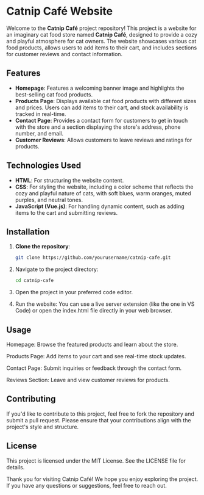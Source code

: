# Catnip Café Website

Welcome to the **Catnip Café** project repository! This project is a website for an imaginary cat food store named **Catnip Café**, designed to provide a cozy and playful atmosphere for cat owners. The website showcases various cat food products, allows users to add items to their cart, and includes sections for customer reviews and contact information.

## Features

- **Homepage**: Features a welcoming banner image and highlights the best-selling cat food products.
- **Products Page**: Displays available cat food products with different sizes and prices. Users can add items to their cart, and stock availability is tracked in real-time.
- **Contact Page**: Provides a contact form for customers to get in touch with the store and a section displaying the store's address, phone number, and email.
- **Customer Reviews**: Allows customers to leave reviews and ratings for products.

## Technologies Used

- **HTML**: For structuring the website content.
- **CSS**: For styling the website, including a color scheme that reflects the cozy and playful nature of cats, with soft blues, warm oranges, muted purples, and neutral tones.
- **JavaScript (Vue.js)**: For handling dynamic content, such as adding items to the cart and submitting reviews.

## Installation

1. **Clone the repository**:
   ```bash
   git clone https://github.com/yourusername/catnip-cafe.git
   ```

2. Navigate to the project directory:
   ```bash
   cd catnip-cafe
   ```
3. Open the project in your preferred code editor.

4. Run the website:
You can use a live server extension (like the one in VS Code) or open the index.html file directly in your web browser.

## Usage
Homepage: Browse the featured products and learn about the store.

Products Page: Add items to your cart and see real-time stock updates.

Contact Page: Submit inquiries or feedback through the contact form.

Reviews Section: Leave and view customer reviews for products.

## Contributing
If you'd like to contribute to this project, feel free to fork the repository and submit a pull request. Please ensure that your contributions align with the project's style and structure.

## License
This project is licensed under the MIT License. See the LICENSE file for details.

Thank you for visiting Catnip Café! We hope you enjoy exploring the project. If you have any questions or suggestions, feel free to reach out.
